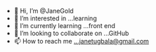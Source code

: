 - 👋 Hi, I’m @JaneGold
- 👀 I’m interested in ...learning 
- 🌱 I’m currently learning ...front end 
- 💞️ I’m looking to collaborate on ...GitHub 
- 📫 How to reach me ...janetugbala@gmail.com

<!---
JaneGold/JaneGold is a ✨ special ✨ repository because its `README.md` (this file) appears on your GitHub profile.
You can click the Preview link to take a look at your changes.
--->
